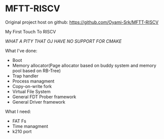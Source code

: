 # MFTT-RISCV

Original project host on github: https://github.com/Oyami-Srk/MFTT-RISCV

My First Touch To RISCV

*WHAT A PITY THAT OJ HAVE NO SUPPORT FOR CMAKE*

What I've done:

* Boot
* Memory allocator(Page allocator based on buddy system and memory pool based on RB-Tree)
* Trap handler
* Process managment
* Copy-on-write fork
* Virtual File System
* General FDT Prober framework
* General Driver framework

What I need:

* FAT Fs
* Time managment
* k210 port
